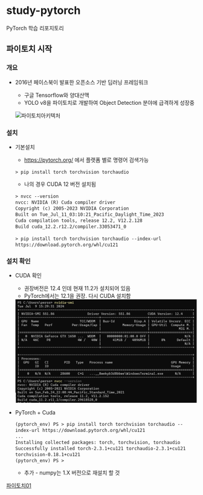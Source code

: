 # study-pytorch
PyTorch 학습 리포지토리

## 파이토치 시작

### 개요
- 2016년 페이스북이 발표한 오픈소스 기반 딥러닝 프레임워크
	- 구글 Tensorflow와 양대산맥
	- YOLO v8을 파이토치로 개발하여 Object Detection 분야에 급격하게 성장중

	![파이토치아키텍처](https://img1.daumcdn.net/thumb/R1280x0/?scode=mtistory2&fname=https%3A%2F%2Fblog.kakaocdn.net%2Fdn%2FcpePg2%2Fbtr3J211WJJ%2F0fKTbyJShsV6kWcUeFEhlk%2Fimg.png)

### 설치
- 기본설치
	- https://pytorch.org/ 에서 플랫폼 별로 명령어 검색가능

	```shell
	> pip install torch torchvision torchaudio
	```

	- 나의 경우 CUDA 12 버전 설치됨
	```shell
	> nvcc --version
	nvcc: NVIDIA (R) Cuda compiler driver
	Copyright (c) 2005-2023 NVIDIA Corporation
	Built on Tue_Jul_11_03:10:21_Pacific_Daylight_Time_2023
	Cuda compilation tools, release 12.2, V12.2.128
	Build cuda_12.2.r12.2/compiler.33053471_0

	> pip install torch torchvision torchaudio --index-url https://download.pytorch.org/whl/cu121 
	```

### 설치 확인
- CUDA 확인
	- 권장버전은 12.4 인데 현재 11.2가 설치되어 있음
	- PyTorch에서는 12.1을 권장. 다시 CUDA 설치함

	<img src="https://raw.githubusercontent.com/hugoMGSung/study-pytorch/main/images/torch0001.png" width="730">


- PyTorch + Cuda
	```shell
	(pytorch_env) PS > pip install torch torchvision torchaudio --index-url https://download.pytorch.org/whl/cu121
	...
	Installing collected packages: torch, torchvision, torchaudio
	Successfully installed torch-2.3.1+cu121 torchaudio-2.3.1+cu121 torchvision-0.18.1+cu121
	(pytorch_env) PS >
	```

	- 추가 - numpy는 1.X 버전으로 재설치 할 것


[파이토치01](https://github.com/hugoMGSung/study-pytorch/blob/main/pytorch01/Pytorch01.ipynb)
